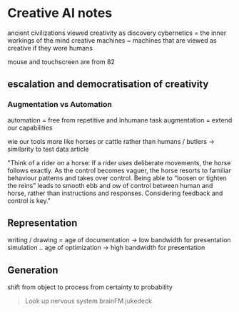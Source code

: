 # Creative AI notes
ancient civilizations viewed creativity as discovery
cybernetics = the inner workings of the mind
creative machines ~ machines that are viewed as creative if they were humans

mouse and touchscreen are from 82

## escalation and democratisation of creativity
### Augmentation vs Automation
automation = free from repetitive and inhumane task
augmentation = extend our capabilities

wie our tools more like horses or cattle rather than humans / butlers
-> similarity to test data article


"Think of a rider on a horse: If a rider uses deliberate movements, the horse follows exactly. As the control becomes vaguer, the horse resorts to familiar behaviour patterns and takes over control. Being able to “loosen or tighten the reins” leads to smooth ebb and  ow of control between human and horse, rather than instructions and responses. Considering feedback and control is key."

## Representation
writing / drawing = age of documentation -> low bandwidth for presentation
simulation .. age of optimization -> high bandwidth for presentation

## Generation

shift from object to process
from certainty to probability


> Look up
nervous system
brainFM
jukedeck
